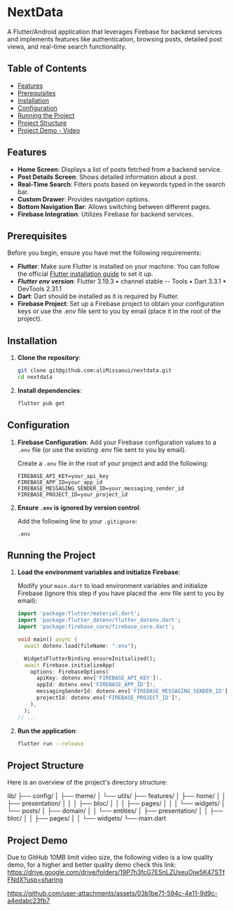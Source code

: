 # NextData

A Flutter/Android application that leverages Firebase for backend services and implements features like authentication, browsing posts, detailed post views, and real-time search functionality.

## Table of Contents

- [Features](#features)
- [Prerequisites](#prerequisites)
- [Installation](#installation)
- [Configuration](#configuration)
- [Running the Project](#running-the-project)
- [Project Structure](#project-structure)
- [Project Demo - Video](#project-demo)


## Features

- **Home Screen**: Displays a list of posts fetched from a backend service.
- **Post Details Screen**: Shows detailed information about a post.
- **Real-Time Search**: Filters posts based on keywords typed in the search bar.
- **Custom Drawer**: Provides navigation options.
- **Bottom Navigation Bar**: Allows switching between different pages.
- **Firebase Integration**: Utilizes Firebase for backend services.

## Prerequisites

Before you begin, ensure you have met the following requirements:

- **Flutter**: Make sure Flutter is installed on your machine. You can follow the official [Flutter installation guide](https://flutter.dev/docs/get-started/install) to set it up.
- ***Flutter env version***:
Flutter 3.19.3 • channel stable
-- Tools • Dart 3.3.1 • DevTools 2.31.1
- **Dart**: Dart should be installed as it is required by Flutter.
- **Firebase Project**: Set up a Firebase project to obtain your configuration keys or use the .env file sent to you by email (place it in the root of the project).

## Installation

1. **Clone the repository**:

    ```bash
    git clone git@github.com:aliMissaoui/nextdata.git
    cd nextdata
    ```

2. **Install dependencies**:

    ```bash
    flutter pub get
    ```

## Configuration

1. **Firebase Configuration**: Add your Firebase configuration values to a `.env` file (or use the existing .env file sent to you by email).

    Create a `.env` file in the root of your project and add the following:

    ```env
    FIREBASE_API_KEY=your_api_key
    FIREBASE_APP_ID=your_app_id
    FIREBASE_MESSAGING_SENDER_ID=your_messaging_sender_id
    FIREBASE_PROJECT_ID=your_project_id
    ```

2. **Ensure `.env` is ignored by version control**:

    Add the following line to your `.gitignore`:

    ```plaintext
    .env
    ```

## Running the Project

1. **Load the environment variables and initialize Firebase**:

    Modify your `main.dart` to load environment variables and initialize Firebase (ignore this step if you have placed the .env file sent to you by email):

    ```dart
    import 'package:flutter/material.dart';
    import 'package:flutter_dotenv/flutter_dotenv.dart';
    import 'package:firebase_core/firebase_core.dart';

    void main() async {
      await dotenv.load(fileName: ".env");

      WidgetsFlutterBinding.ensureInitialized();
      await Firebase.initializeApp(
        options: FirebaseOptions(
          apiKey: dotenv.env['FIREBASE_API_KEY']!,
          appId: dotenv.env['FIREBASE_APP_ID']!,
          messagingSenderId: dotenv.env['FIREBASE_MESSAGING_SENDER_ID']!,
          projectId: dotenv.env['FIREBASE_PROJECT_ID']!,
        ),
      );
    // ...
    ```

2. **Run the application**:

    ```bash
    flutter run --release
    ```

## Project Structure

Here is an overview of the project's directory structure:

lib/
├── config/
│ ├── theme/
│ └── utils/
├── features/
│ ├── home/
│ │ ├── presentation/
│ │ │ ├── bloc/
│ │ │ ├── pages/
│ │ │ └── widgets/
│ └── posts/
│ ├── domain/
│ │ └── entities/
│ ├── presentation/
│ │ ├── bloc/
│ │ ├── pages/
│ │ └── widgets/
└── main.dart

## Project Demo
Due to GitHub 10MB limit video size, the following video is a low quality demo, for a higher and better quality demo check this link: https://drive.google.com/drive/folders/19P7h3fcG7ESnLZUseuOjw5K47STfFNdX?usp=sharing

https://github.com/user-attachments/assets/03b1be71-594c-4e11-9d9c-a4edabc23fb7



